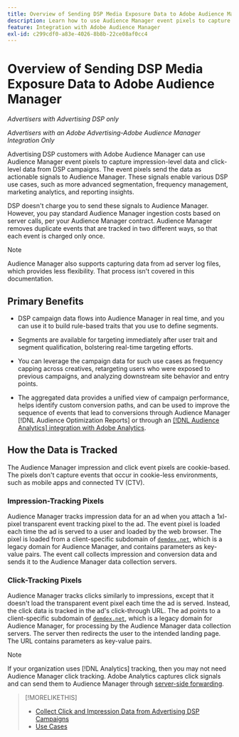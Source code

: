 ```yaml
---
title: Overview of Sending DSP Media Exposure Data to Adobe Audience Manager
description: Learn how to use Audience Manager event pixels to capture impression-level and click-level data from Advertising DSP campaigns
feature: Integration with Adobe Audience Manager
exl-id: c299cdf0-a83e-4026-8b8b-22ce08af0cc4
---
```

# Overview of Sending DSP Media Exposure Data to Adobe Audience Manager

*Advertisers with Advertising DSP only*

*Advertisers with an Adobe Advertising-Adobe Audience Manager Integration Only*

Advertising DSP customers with Adobe Audience Manager can use Audience Manager event pixels to capture impression-level data and click-level data from DSP campaigns. The event pixels send the data as actionable signals to Audience Manager. These signals enable various DSP use cases, such as more advanced segmentation, frequency management, marketing analytics, and reporting insights.

DSP doesn't charge you to send these signals to Audience Manager. However, you pay standard Audience Manager ingestion costs based on server calls, per your Audience Manager contract. Audience Manager removes duplicate events that are tracked in two different ways, so that each event is charged only once.

>[!NOTE]
>
> Audience Manager also supports capturing data from ad server log files, which provides less flexibility. That process isn't covered in this documentation.

## Primary Benefits

* DSP campaign data flows into Audience Manager in real time, and you can use it to build rule-based traits that you use to define segments.

* Segments are available for targeting immediately after user trait and segment qualification, bolstering real-time targeting efforts.

* You can leverage the campaign data for such use cases as frequency capping across creatives, retargeting users who were exposed to previous campaigns, and analyzing downstream site behavior and entry points.

* The aggregated data provides a unified view of campaign performance, helps identify custom conversion paths, and can be used to improve the sequence of events that lead to conversions through Audience Manager [!DNL Audience Optimization Reports] or through an [[!DNL Audience Analytics] integration with Adobe Analytics](/help/integrations/audience-manager/audience-analytics.md).

## How the Data is Tracked

The Audience Manager impression and click event pixels are cookie-based. The pixels don't capture events that occur in cookie-less environments, such as mobile apps and connected TV (CTV).<!-- Verify if this is still correct. -->

### Impression-Tracking Pixels

Audience Manager tracks impression data for an ad when you attach a 1xl-pixel transparent event tracking pixel to the ad. The event pixel is loaded each time the ad is served to a user and loaded by the web browser. The pixel is loaded from a client-specific subdomain of [`demdex.net`](https://experienceleague.adobe.com/docs/audience-manager/user-guide/reference/demdex-calls.html), which is a legacy domain for Audience Manager, and contains parameters as key-value pairs. The event call collects impression and conversion data and sends it to the Audience Manager data collection servers.

### Click-Tracking Pixels

Audience Manager tracks clicks similarly to impressions, except that it doesn't load the transparent event pixel each time the ad is served. Instead, the click data is tracked in the ad's click-through URL. The ad points to a client-specific subdomain of [`demdex.net`](https://experienceleague.adobe.com/docs/audience-manager/user-guide/reference/demdex-calls.html), which is a legacy domain for Audience Manager, for processing by the Audience Manager data collection servers. The server then redirects the user to the intended landing page. The URL contains parameters as key-value pairs.

>[!NOTE]
>
>If your organization uses [!DNL Analytics] tracking, then you may not need Audience Manager click tracking. Adobe Analytics captures click signals and can send them to Audience Manager through [server-side forwarding](https://experienceleague.adobe.com/docs/analytics/admin/admin-tools/server-side-forwarding/ssf.html).

>[!MORELIKETHIS]
>
>* [Collect Click and Impression Data from Advertising DSP Campaigns](collect.md)
>* [Use Cases](use-cases.md)
